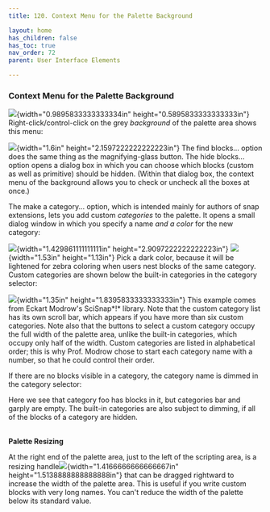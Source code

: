```yaml
---
title: 120. Context Menu for the Palette Background

layout: home
has_children: false
has_toc: true
nav_order: 72
parent: User Interface Elements

---
```


### Context Menu for the Palette Background

![](image1052.png){width="0.9895833333333334in" height="0.5895833333333333in"\}
Right-click/control-click on the grey
*background* of the palette area shows this menu:

![](image1053.png){width="1.6in" height="2.1597222222222223in"\}
The find blocks... option does the same
thing as the magnifying-glass button. The hide blocks... option opens a
dialog box in which you can choose which blocks (custom as well as
primitive) should be hidden. (Within that dialog box, the context menu
of the background allows you to check or uncheck all the boxes at once.)

The make a category... option, which is intended mainly for authors of
snap extensions, lets you add custom *categories* to the palette. It
opens a small dialog window in which you specify a name *and a color*
for the new category:

![](image1054.png){width="1.429861111111111in" height="2.9097222222222223in"\}
![](image1055.png){width="1.53in" height="1.13in"\}
Pick a dark color, because it will be lightened for
zebra coloring when users nest blocks of the same category. Custom
categories are shown below the built-in categories in the category
selector:

![](image1056.png){width="1.35in" height="1.8395833333333333in"\}
This example comes from Eckart Modrow's
SciSnap*!* library. Note that the custom category list has its own
scroll bar, which appears if you have more than six custom categories.
Note also that the buttons to select a custom category occupy the full
width of the palette area, unlike the built-in categories, which occupy
only half of the width. Custom categories are listed in alphabetical
order; this is why Prof. Modrow chose to start each category name with a
number, so that he could control their order.

If there are no blocks visible in a category, the category name is
dimmed in the category selector:

Here we see that category foo has blocks in it, but categories bar and
garply are empty. The built-in categories are also subject to dimming,
if all of the blocks of a category are hidden.

**\
Palette Resizing**

At the right end of the palette area, just to the left of the scripting
area, is a resizing
handle![](image1057.png){width="1.4166666666666667in" height="1.5138888888888888in"\}
 that can be dragged rightward to increase
the width of the palette area. This is useful if you write custom blocks
with very long names. You can't reduce the width of the palette below
its standard value.

